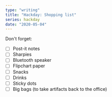 ```yaml
---
type: "writing"
title: "Hackday: Shopping list"
series: hackday
date: "2020-05-04"
---
```


Don't forget:

- [ ] Post-it notes
- [ ] Sharpies
- [ ] Bluetooth speaker
- [ ] Flipchart paper
- [ ] Snacks
- [ ] Drinks
- [ ] Sticky dots
- [ ] Big bags (to take artifacts back to the office)
